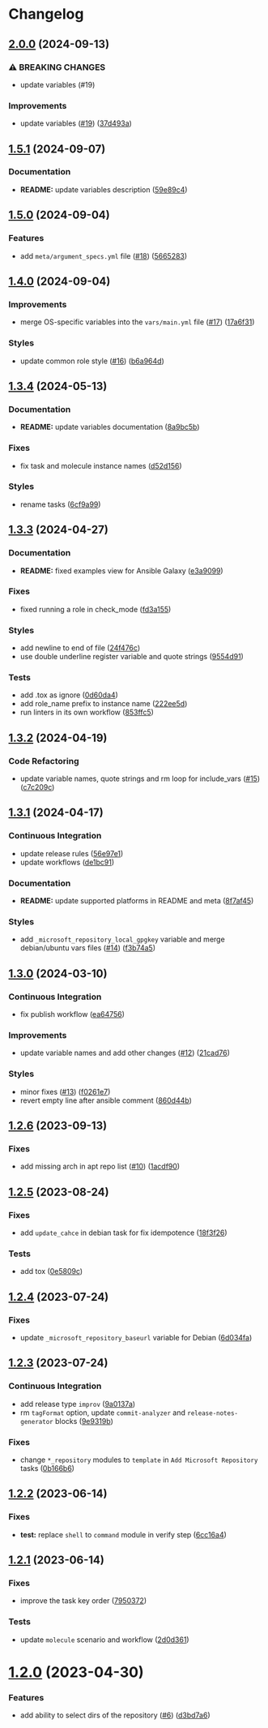 # Changelog

## [2.0.0](https://github.com/antmelekhin/ansible-role-microsoft-repository/compare/v1.5.1...v2.0.0) (2024-09-13)


### ⚠ BREAKING CHANGES

* update variables (#19)

### Improvements

* update variables ([#19](https://github.com/antmelekhin/ansible-role-microsoft-repository/issues/19)) ([37d493a](https://github.com/antmelekhin/ansible-role-microsoft-repository/commit/37d493a62dc18bac8351745448234f576ff7a687))

## [1.5.1](https://github.com/antmelekhin/ansible-role-microsoft-repository/compare/v1.5.0...v1.5.1) (2024-09-07)


### Documentation

* **README:** update variables description ([59e89c4](https://github.com/antmelekhin/ansible-role-microsoft-repository/commit/59e89c4fa331b4c30d860cee935ccd1a185c119f))

## [1.5.0](https://github.com/antmelekhin/ansible-role-microsoft-repository/compare/v1.4.0...v1.5.0) (2024-09-04)


### Features

* add `meta/argument_specs.yml` file ([#18](https://github.com/antmelekhin/ansible-role-microsoft-repository/issues/18)) ([5665283](https://github.com/antmelekhin/ansible-role-microsoft-repository/commit/5665283482296cef068377a4c522143804fee083))

## [1.4.0](https://github.com/antmelekhin/ansible-role-microsoft-repository/compare/v1.3.4...v1.4.0) (2024-09-04)


### Improvements

* merge OS-specific variables into the `vars/main.yml` file ([#17](https://github.com/antmelekhin/ansible-role-microsoft-repository/issues/17)) ([17a6f31](https://github.com/antmelekhin/ansible-role-microsoft-repository/commit/17a6f31e2b63166e1f31329f94696a95d87ca1a1))


### Styles

* update common role style ([#16](https://github.com/antmelekhin/ansible-role-microsoft-repository/issues/16)) ([b6a964d](https://github.com/antmelekhin/ansible-role-microsoft-repository/commit/b6a964df04e60955fe0b2326270c2e5c0c5fb1c6))

## [1.3.4](https://github.com/antmelekhin/ansible-role-microsoft-repository/compare/v1.3.3...v1.3.4) (2024-05-13)


### Documentation

* **README:** update variables documentation ([8a9bc5b](https://github.com/antmelekhin/ansible-role-microsoft-repository/commit/8a9bc5b69cec33f154f95d3638c2305308ed4aa0))


### Fixes

* fix task and molecule instance names ([d52d156](https://github.com/antmelekhin/ansible-role-microsoft-repository/commit/d52d156a1852b4181f85a3012d60abf9b51997d8))


### Styles

* rename tasks ([6cf9a99](https://github.com/antmelekhin/ansible-role-microsoft-repository/commit/6cf9a99331135450c97d59646dac49f3edb098d0))

## [1.3.3](https://github.com/antmelekhin/ansible-role-microsoft-repository/compare/v1.3.2...v1.3.3) (2024-04-27)


### Documentation

* **README:** fixed examples view for Ansible Galaxy ([e3a9099](https://github.com/antmelekhin/ansible-role-microsoft-repository/commit/e3a9099de2d08a53eb6684ce49dfe89b3eb36c48))


### Fixes

* fixed running a role in check_mode ([fd3a155](https://github.com/antmelekhin/ansible-role-microsoft-repository/commit/fd3a155671542e570048cbd4350c9ca9e44ec24a))


### Styles

* add newline to end of file ([24f476c](https://github.com/antmelekhin/ansible-role-microsoft-repository/commit/24f476c1dcb90470402127021cfd6a988a75980d))
* use double underline register variable and quote strings ([9554d91](https://github.com/antmelekhin/ansible-role-microsoft-repository/commit/9554d91b12eb8f1873664744ace086b5eda3ceba))


### Tests

* add .tox as ignore ([0d60da4](https://github.com/antmelekhin/ansible-role-microsoft-repository/commit/0d60da46a5d91e84baa0d69088c0f786b45e1903))
* add role_name prefix to instance name ([222ee5d](https://github.com/antmelekhin/ansible-role-microsoft-repository/commit/222ee5d8885f979d6da7a29acf4287323d50b0b7))
* run linters in its own workflow ([853ffc5](https://github.com/antmelekhin/ansible-role-microsoft-repository/commit/853ffc5586d0fab6434ba5831dc1764700d2bdf4))

## [1.3.2](https://github.com/antmelekhin/ansible-role-microsoft-repository/compare/v1.3.1...v1.3.2) (2024-04-19)


### Code Refactoring

* update variable names, quote strings and rm loop for include_vars ([#15](https://github.com/antmelekhin/ansible-role-microsoft-repository/issues/15)) ([c7c209c](https://github.com/antmelekhin/ansible-role-microsoft-repository/commit/c7c209c0f6c14acf05a3939f8646ebfb995f3531))

## [1.3.1](https://github.com/antmelekhin/ansible-role-microsoft-repository/compare/v1.3.0...v1.3.1) (2024-04-17)


### Continuous Integration

* update release rules ([56e97e1](https://github.com/antmelekhin/ansible-role-microsoft-repository/commit/56e97e148bdae2caabffa153a2175bfc9ba52157))
* update workflows ([de1bc91](https://github.com/antmelekhin/ansible-role-microsoft-repository/commit/de1bc910f730b4d881f706ffe798ba03473cd574))


### Documentation

* **README:** update supported platforms in README and meta ([8f7af45](https://github.com/antmelekhin/ansible-role-microsoft-repository/commit/8f7af4590f2048aa37478d88571d284434a3f593))


### Styles

* add `_microsoft_repository_local_gpgkey` variable and merge debian/ubuntu vars files ([#14](https://github.com/antmelekhin/ansible-role-microsoft-repository/issues/14)) ([f3b74a5](https://github.com/antmelekhin/ansible-role-microsoft-repository/commit/f3b74a5a55a19ede48e50a27362dc4515dad2034))

## [1.3.0](https://github.com/antmelekhin/ansible-role-microsoft-repository/compare/v1.2.6...v1.3.0) (2024-03-10)


### Continuous Integration

* fix publish workflow ([ea64756](https://github.com/antmelekhin/ansible-role-microsoft-repository/commit/ea64756c19d98cc82f3470ac7d5b501f6609cf87))


### Improvements

* update variable names and add other changes ([#12](https://github.com/antmelekhin/ansible-role-microsoft-repository/issues/12)) ([21cad76](https://github.com/antmelekhin/ansible-role-microsoft-repository/commit/21cad7680b4dab1417df6beed10a6ccb3ca0a8c4))


### Styles

* minor fixes ([#13](https://github.com/antmelekhin/ansible-role-microsoft-repository/issues/13)) ([f0261e7](https://github.com/antmelekhin/ansible-role-microsoft-repository/commit/f0261e7d50e3b97ff862825e38fbec485cb8472c))
* revert empty line after ansible comment ([860d44b](https://github.com/antmelekhin/ansible-role-microsoft-repository/commit/860d44b4fd72d36e74df11694798f56c249ae3a6))

## [1.2.6](https://github.com/antmelekhin/ansible-role-microsoft-repository/compare/v1.2.5...v1.2.6) (2023-09-13)


### Fixes

* add missing arch in apt repo list ([#10](https://github.com/antmelekhin/ansible-role-microsoft-repository/issues/10)) ([1acdf90](https://github.com/antmelekhin/ansible-role-microsoft-repository/commit/1acdf903a7f56d102643336f77857997c7b739e0))

## [1.2.5](https://github.com/antmelekhin/ansible-role-microsoft-repository/compare/v1.2.4...v1.2.5) (2023-08-24)

### Fixes

* add `update_cahce` in debian task for fix idempotence ([18f3f26](https://github.com/antmelekhin/ansible-role-microsoft-repository/commit/18f3f26829469f8bf1d4e9ff4c779f426f53ee62))

### Tests

* add tox ([0e5809c](https://github.com/antmelekhin/ansible-role-microsoft-repository/commit/0e5809c7d70aabadbd35518d041ada2b79d9bbce))

## [1.2.4](https://github.com/antmelekhin/ansible-role-microsoft-repository/compare/v1.2.3...v1.2.4) (2023-07-24)

### Fixes

* update `_microsoft_repository_baseurl` variable for Debian ([6d034fa](https://github.com/antmelekhin/ansible-role-microsoft-repository/commit/6d034faec7914eacb11e8ec176657f1bb03e13aa))

## [1.2.3](https://github.com/antmelekhin/ansible-role-microsoft-repository/compare/v1.2.2...v1.2.3) (2023-07-24)

### Continuous Integration

* add release type `improv` ([9a0137a](https://github.com/antmelekhin/ansible-role-microsoft-repository/commit/9a0137a55fe71081d2d87c518a3e59c7669aa59c))
* rm `tagFormat` option, update `commit-analyzer` and `release-notes-generator` blocks ([9e9319b](https://github.com/antmelekhin/ansible-role-microsoft-repository/commit/9e9319bc96486ccb6ce3d4e7d54205adafd45a01))

### Fixes

* change `*_repository` modules to `template` in `Add Microsoft Repository` tasks ([0b166b6](https://github.com/antmelekhin/ansible-role-microsoft-repository/commit/0b166b6a782e09aa3686985398cb34ea45fee047))

## [1.2.2](https://github.com/antmelekhin/ansible-role-microsoft-repository/compare/1.2.1...1.2.2) (2023-06-14)

### Fixes

* **test:** replace `shell` to `command` module in verify step ([6cc16a4](https://github.com/antmelekhin/ansible-role-microsoft-repository/commit/6cc16a425c6c8822b1d8c5d362c60a140f924532))

## [1.2.1](https://github.com/antmelekhin/ansible-role-microsoft-repository/compare/v1.2.0...1.2.1) (2023-06-14)

### Fixes

* improve the task key order ([7950372](https://github.com/antmelekhin/ansible-role-microsoft-repository/commit/79503723f9d59f26c5eb5e8d1769c2432ce10f42))

### Tests

* update `molecule` scenario and workflow ([2d0d361](https://github.com/antmelekhin/ansible-role-microsoft-repository/commit/2d0d3613092305b2af21bb98a999caa58f13a7a9))

# [1.2.0](https://github.com/antmelekhin/ansible-role-microsoft-repository/compare/v1.1.1...v1.2.0) (2023-04-30)

### Features

* add ability to select dirs of the repository ([#6](https://github.com/antmelekhin/ansible-role-microsoft-repository/issues/6)) ([d3bd7a6](https://github.com/antmelekhin/ansible-role-microsoft-repository/commit/d3bd7a6d5d8156bd14a0be97d04e72f8f7bdb9b2))
